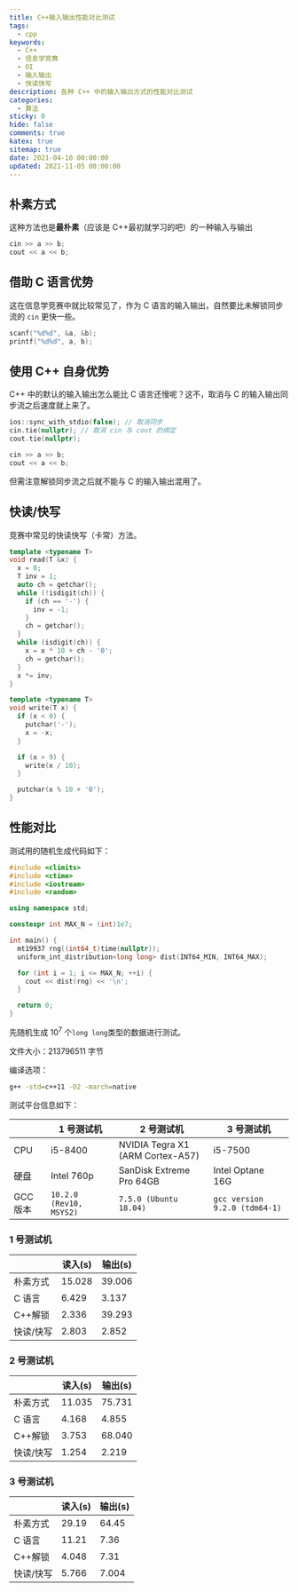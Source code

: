 ```yaml
---
title: C++输入输出性能对比测试
tags:
  - cpp
keywords:
  - C++
  - 信息学竞赛
  - OI
  - 输入输出
  - 快读快写
description: 各种 C++ 中的输入输出方式的性能对比测试
categories:
  - 算法
sticky: 0
hide: false
comments: true
katex: true
sitemap: true
date: 2021-04-10 00:00:00
updated: 2021-11-05 00:00:00
---
```


## 朴素方式

这种方法也是**最朴素**（应该是 C++最初就学习的吧）的一种输入与输出

```cpp
cin >> a >> b;
cout << a << b;
```

## 借助 C 语言优势

这在信息学竞赛中就比较常见了，作为 C 语言的输入输出，自然要比未解锁同步流的 `cin` 更快一些。

```cpp
scanf("%d%d", &a, &b);
printf("%d%d", a, b);
```

## 使用 C++ 自身优势

C++ 中的默认的输入输出怎么能比 C 语言还慢呢？这不，取消与 C 的输入输出同步流之后速度就上来了。

```cpp
ios::sync_with_stdio(false); // 取消同步
cin.tie(nullptr); // 取消 cin 与 cout 的绑定
cout.tie(nullptr);

cin >> a >> b;
cout << a << b;
```

但需注意解锁同步流之后就不能与 C 的输入输出混用了。

## 快读/快写

竞赛中常见的快读快写（卡常）方法。

```cpp
template <typename T>
void read(T &x) {
  x = 0;
  T inv = 1;
  auto ch = getchar();
  while (!isdigit(ch)) {
    if (ch == '-') {
      inv = -1;
    }
    ch = getchar();
  }
  while (isdigit(ch)) {
    x = x * 10 + ch - '0';
    ch = getchar();
  }
  x *= inv;
}

template <typename T>
void write(T x) {
  if (x < 0) {
    putchar('-');
    x = -x;
  }

  if (x > 9) {
    write(x / 10);
  }

  putchar(x % 10 + '0');
}
```

## 性能对比

测试用的随机生成代码如下：

```cpp
#include <climits>
#include <ctime>
#include <iostream>
#include <random>

using namespace std;

constexpr int MAX_N = (int)1e7;

int main() {
  mt19937 rng((int64_t)time(nullptr));
  uniform_int_distribution<long long> dist(INT64_MIN, INT64_MAX);

  for (int i = 1; i <= MAX_N; ++i) {
    cout << dist(rng) << '\n';
  }

  return 0;
}

```

先随机生成 $10^{7}$ 个`long long`类型的数据进行测试。

文件大小：$213796511$ 字节

编译选项：

```bash
g++ -std=c++11 -O2 -march=native
```

测试平台信息如下：

|          | 1 号测试机              | 2 号测试机                       | 3 号测试机                    |
| -------- | ----------------------- | -------------------------------- | ----------------------------- |
| CPU      | i5-8400                 | NVIDIA Tegra X1 (ARM Cortex-A57) | i5-7500                       |
| 硬盘     | Intel 760p              | SanDisk Extreme Pro 64GB         | Intel Optane 16G              |
| GCC 版本 | `10.2.0 (Rev10, MSYS2)` | `7.5.0 (Ubuntu 18.04)`           | `gcc version 9.2.0 (tdm64-1)` |

### 1 号测试机

|           | 读入(s)  | 输出(s)  |
| --------- | -------- | -------- |
| 朴素方式  | $15.028$ | $39.006$ |
| C 语言    | $6.429$  | $3.137$  |
| C++解锁   | $2.336$  | $39.293$ |
| 快读/快写 | $2.803$  | $2.852$  |

### 2 号测试机

|           | 读入(s)  | 输出(s)  |
| --------- | -------- | -------- |
| 朴素方式  | $11.035$ | $75.731$ |
| C 语言    | $4.168$  | $4.855$  |
| C++解锁   | $3.753$  | $68.040$ |
| 快读/快写 | $1.254$  | $2.219$  |

### 3 号测试机

|           | 读入(s) | 输出(s) |
| --------- | ------- | ------- |
| 朴素方式  | $29.19$ | $64.45$ |
| C 语言    | $11.21$ | $7.36$  |
| C++解锁   | $4.048$ | $7.31$  |
| 快读/快写 | $5.766$ | $7.004$ |
